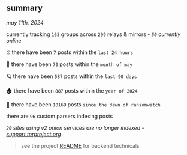 
## summary
_may 11th, 2024_

currently tracking `163` groups across `299` relays & mirrors - _`50` currently online_

⏲ there have been `7` posts within the `last 24 hours`

🦈 there have been `70` posts within the `month of may`

🪐 there have been `587` posts within the `last 90 days`

🏚 there have been `887` posts within the `year of 2024`

🦕 there have been `10169` posts `since the dawn of ransomwatch`

there are `96` custom parsers indexing posts

_`20` sites using v2 onion services are no longer indexed - [support.torproject.org](https://support.torproject.org/onionservices/v2-deprecation/)_

> see the project [README](https://github.com/joshhighet/ransomwatch#ransomwatch--) for backend technicals
